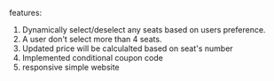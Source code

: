 features:
1. Dynamically select/deselect any seats based on users preference.
2. A user don't select more than 4 seats.
3. Updated price will be calculalted based on seat's number
4. Implemented conditional coupon code
5. responsive simple website
